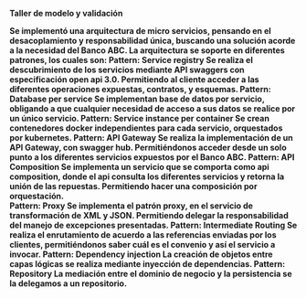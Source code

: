 <strong>Taller de modelo y validación<strong>


Se implementó una arquitectura de micro servicios, pensando en el desacoplamiento y responsabilidad única, buscando una solución acorde a la necesidad del Banco ABC. 
La arquitectura se soporte en diferentes patrones, los cuales son:
Pattern: Service registry
Se realiza el descubrimiento de los servicios mediante API swaggers con especificación open api 3.0. Permitiendo al cliente acceder a las diferentes operaciones expuestas, contratos, y esquemas.
Pattern: Database per service
Se implementan base de datos por servicio, obligando a que cualquier necesidad de acceso a sus datos se realice por un único servicio. 
Pattern: Service instance per container
Se crean contenedores docker independientes para cada servicio, orquestados por kubernetes.
Pattern: API Gateway 
Se realiza la implementación de un API Gateway, con swagger hub. Permitiéndonos acceder desde un solo punto a los diferentes servicios expuestos por el Banco ABC.
Pattern: API Composition
Se implementa un servicio que se comporta como api composition, donde el api consulta los diferentes servicios y retorna la unión de las repuestas. Permitiendo hacer una composición por orquestación.  
Pattern: Proxy
Se implementa el patrón proxy, en el servicio de transformación de XML y JSON. Permitiendo delegar la responsabilidad del manejo de excepciones presentadas.
Pattern: Intermediate Routing
Se realiza el enrutamiento de acuerdo a las referencias enviadas por los clientes, permitiéndonos saber cuál es el convenio y así el servicio a invocar.
Pattern: Dependency injection
La creación de objetos entre capas lógicas se realiza mediante inyección de dependencias.
Pattern: Repository
La mediación entre el dominio de negocio y la persistencia se la delegamos a un repositorio. 
